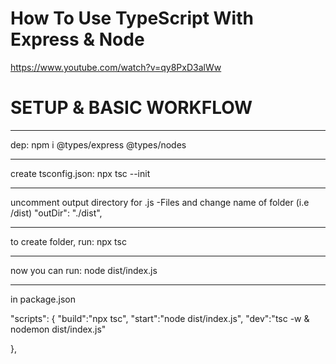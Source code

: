 # How To Use TypeScript With Express & Node

https://www.youtube.com/watch?v=qy8PxD3alWw

# SETUP & BASIC WORKFLOW

*** 
dep:
npm i @types/express @types/nodes

***
create tsconfig.json:
npx tsc --init

*** 
uncomment output directory for .js -Files and change name of folder (i.e /dist)
"outDir": "./dist",  

***
to create folder, run: 
npx tsc

***
now you can run:
node dist/index.js

***
in package.json

  "scripts": {
    <!-- npm run build is doing the transpiling -->
    "build":"npx tsc", 
    <!-- npm run start is running the transpiled .ts file as .js -->
    "start":"node dist/index.js",
    <!-- npm run dev is running watches typscript and paralelle watching transpiled .js-code-->
    "dev":"tsc -w & nodemon dist/index.js"

  },
